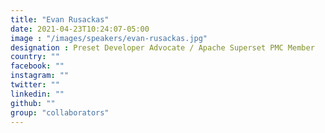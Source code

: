 ```yaml
---
title: "Evan Rusackas"
date: 2021-04-23T10:24:07-05:00
image : "/images/speakers/evan-rusackas.jpg"
designation : Preset Developer Advocate / Apache Superset PMC Member
country: ""
facebook: ""
instagram: ""
twitter: ""
linkedin: ""
github: ""
group: "collaborators"
---
```



